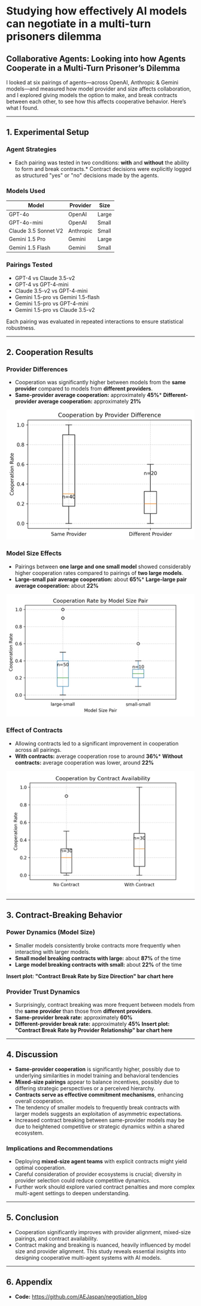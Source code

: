 # Studying how effectively AI models can negotiate in a multi-turn prisoners dilemma

## Collaborative Agents: Looking into how Agents Cooperate in a Multi-Turn Prisoner’s Dilemma


I looked at six pairings of agents—across OpenAI, Anthropic & Gemini models—and measured how model provider and size affects collaboration, and I explored giving models the option to make, and break contracts between each other, to see how this affects cooperative behavior. Here’s what I found.

---

## 1. Experimental Setup

### Agent Strategies
* Each pairing was tested in two conditions: **with** and **without** the ability to form and break contracts.* Contract decisions were explicitly logged as structured "yes" or "no" decisions made by the agents.

### Models Used

| Model | Provider | Size |
| -------------------- | --------- | ----- |
| GPT-4o | OpenAI | Large |
| GPT-4o-mini | OpenAI | Small |
| Claude 3.5 Sonnet V2 | Anthropic | Small |
| Gemini 1.5 Pro | Gemini | Large |
| Gemini 1.5 Flash | Gemini | Small |

### Pairings Tested

* GPT-4 vs Claude 3.5-v2
* GPT-4 vs GPT-4-mini
* Claude 3.5-v2 vs GPT-4-mini
* Gemini 1.5-pro vs Gemini 1.5-flash
* Gemini 1.5-pro vs GPT-4-mini
* Gemini 1.5-pro vs Claude 3.5-v2

Each pairing was evaluated in repeated interactions to ensure statistical robustness.

---

## 2. Cooperation Results

### Provider Differences

* Cooperation was significantly higher between models from the **same provider** compared to models from **different providers**.
* **Same-provider average cooperation:** approximately **45%*** **Different-provider average cooperation:** approximately **21%**

![coop](plots/cooperation_by_provider_diff.png)


### Model Size Effects

* Pairings between **one large and one small model** showed considerably higher cooperation rates compared to pairings of **two large models**.
* **Large-small pair average cooperation:** about **65%*** **Large-large pair average cooperation:** about **22%**

![coop](plots/coop_rate_by_model_size_pair.png)

### Effect of Contracts

* Allowing contracts led to a significant improvement in cooperation across all pairings.
* **With contracts:** average cooperation rose to around **36%*** **Without contracts:** average cooperation was lower, around **22%**

![coop](plots/coop_rate_by_contract.png)

---

## 3. Contract-Breaking Behavior

### Power Dynamics (Model Size)

* Smaller models consistently broke contracts more frequently when interacting with larger models.
* **Small model breaking contracts with large:** about **87%** of the time
* **Large model breaking contracts with small:** about **22%** of the time

**Insert plot: "Contract Break Rate by Size Direction" bar chart here**


### Provider Trust Dynamics
* Surprisingly, contract breaking was more frequent between models from the **same provider** than those from **different providers**.
* **Same-provider break rate:** approximately **60%**
* **Different-provider break rate:** approximately **45%**
**Insert plot: "Contract Break Rate by Provider Relationship" bar chart here**

---

## 4. Discussion
* **Same-provider cooperation** is significantly higher, possibly due to underlying similarities in model training and behavioral tendencies
* **Mixed-size pairings** appear to balance incentives, possibly due to differing strategic perspectives or a perceived hierarchy.
* **Contracts serve as effective commitment mechanisms**, enhancing overall cooperation.
* The tendency of smaller models to frequently break contracts with larger models suggests an exploitation of asymmetric expectations.
* Increased contract breaking between same-provider models may be due to heightened competitive or strategic dynamics within a shared ecosystem.

### Implications and Recommendations
* Deploying **mixed-size agent teams** with explicit contracts might yield optimal cooperation.
* Careful consideration of provider ecosystems is crucial; diversity in provider selection could reduce competitive dynamics.
* Further work should explore varied contract penalties and more complex multi-agent settings to deepen understanding.
---
## 5. Conclusion

* Cooperation significantly improves with provider alignment, mixed-size pairings, and contract availability.
* Contract making and breaking is nuanced, heavily influenced by model size and provider alignment.
This study reveals essential insights into designing cooperative multi-agent systems with AI models.

---

## 6. Appendix
* **Code:** https://github.com/AEJaspan/negotiation_blog